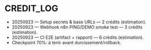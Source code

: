 # CREDIT_LOG

- 20250923 — Setup secrets & base URLs — 2 crédits (estimation).
- 20250923 — Webhook n8n PING/DEMO smoke test — 3 crédits (estimation).
- 20250923 — CI E2E (artifact + rapport) — 6 crédits (estimation).
- Checkpoint 70%: à tenir avant durcissement/rollback.
